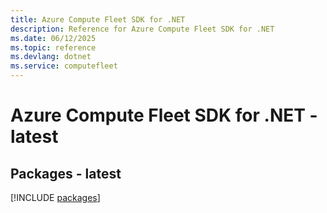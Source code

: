 ```yaml
---
title: Azure Compute Fleet SDK for .NET
description: Reference for Azure Compute Fleet SDK for .NET
ms.date: 06/12/2025
ms.topic: reference
ms.devlang: dotnet
ms.service: computefleet
---
```

# Azure Compute Fleet SDK for .NET - latest
## Packages - latest
[!INCLUDE [packages](compute-fleet-index.md)]